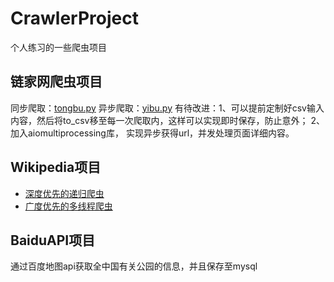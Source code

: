 # CrawlerProject
个人练习的一些爬虫项目
## 链家网爬虫项目
同步爬取：[tongbu.py](https://github.com/LMFrank/CrawlerProject/blob/master/LianJia/tongbu.py)
异步爬取：[yibu.py](https://github.com/LMFrank/CrawlerProject/blob/master/LianJia/yibu.py)
有待改进：1、可以提前定制好csv输入内容，然后将to_csv移至每一次爬取内，这样可以实现即时保存，防止意外；
          2、加入aiomultiprocessing库， 实现异步获得url，并发处理页面详细内容。
## Wikipedia项目
* [深度优先的递归爬虫](https://github.com/LMFrank/CrawlerProject/blob/master/Wikipedia/Depth_First.py)
* [广度优先的多线程爬虫](https://github.com/LMFrank/CrawlerProject/blob/master/Wikipedia/Breadth_First.py)
## BaiduAPI项目
通过百度地图api获取全中国有关公园的信息，并且保存至mysql
